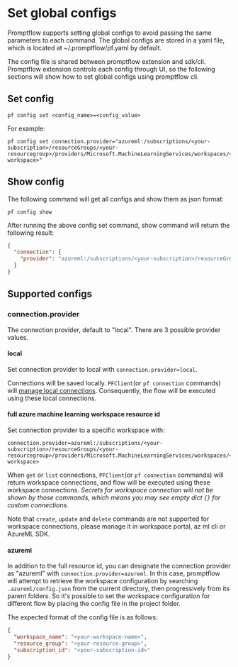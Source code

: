 # Set global configs
Promptflow supports setting global configs to avoid passing the same parameters to each command. The global configs are stored in a yaml file, which is located at ~/.promptflow/pf.yaml by default.

The config file is shared between promptflow extension and sdk/cli. Promptflow extension controls each config through UI, so the following sections will show how to set global configs using promptflow cli.

## Set config
```shell
pf config set <config_name>=<config_value>
```
For example:
```shell
pf config set connection.provider="azureml:/subscriptions/<your-subscription>/resourceGroups/<your-resourcegroup>/providers/Microsoft.MachineLearningServices/workspaces/<your-workspace>"
```

## Show config
The following command will get all configs and show them as json format:
```shell
pf config show
```
After running the above config set command, show command will return the following result:
```json
{
  "connection": {
    "provider": "azureml:/subscriptions/<your-subscription>/resourceGroups/<your-resourcegroup>/providers/Microsoft.MachineLearningServices/workspaces/<your-workspace>"
  }
}
```

## Supported configs
### connection.provider
The connection provider, default to "local". There are 3 possible provider values.
#### local
Set connection provider to local with `connection.provider=local`.

Connections will be saved locally. `PFClient`(or `pf connection` commands) will [manage local connections](manage-connections.md). Consequently, the flow will be executed using these local connections.
#### full azure machine learning workspace resource id
Set connection provider to a specific workspace with:
```
connection.provider=azureml:/subscriptions/<your-subscription>/resourceGroups/<your-resourcegroup>/providers/Microsoft.MachineLearningServices/workspaces/<your-workspace>
```

When `get` or `list` connections, `PFClient`(or `pf connection` commands) will return workspace connections, and flow will be executed using these workspace connections.
_Secrets for workspace connection will not be shown by those commands, which means you may see empty dict `{}` for custom connections._

Note that `create`, `update` and `delete` commands are not supported for workspace connections, please manage it in workspace portal, az ml cli or AzureML SDK. 

#### azureml
In addition to the full resource id, you can designate the connection provider as "azureml" with `connection.provider=azureml`. In this case,
promptflow will attempt to retrieve the workspace configuration by searching `.azureml/config.json` from the current directory,  then progressively from its parent folders. So it's possible to set the workspace configuration for different flow by placing the config file in the project folder.

The expected format of the config file is as follows:
```json
{
  "workspace_name": "<your-workspace-name>",
  "resource_group": "<your-resource-group>",
  "subscription_id": "<your-subscription-id>"
}
```